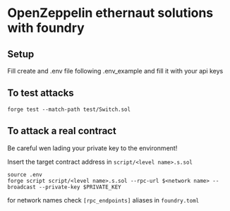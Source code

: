 # OpenZeppelin ethernaut solutions with foundry 

## Setup
Fill create and .env file following .env_example and fill it with your api keys

## To test attacks
```
forge test --match-path test/Switch.sol 
```

## To attack a real contract

Be careful wen lading your private key to the environment!

Insert the target contract address in `script/<level name>.s.sol`
```
source .env
forge script script/<level name>.s.sol --rpc-url $<network name> --broadcast --private-key $PRIVATE_KEY
```

for network names check `[rpc_endpoints]` aliases in `foundry.toml`